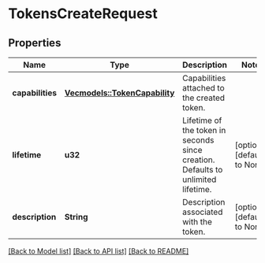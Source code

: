 # TokensCreateRequest

## Properties
Name | Type | Description | Notes
------------ | ------------- | ------------- | -------------
**capabilities** | [**Vec<models::TokenCapability>**](TokenCapability.md) | Capabilities attached to the created token. | 
**lifetime** | **u32** | Lifetime of the token in seconds since creation. Defaults to unlimited lifetime. | [optional] [default to None]
**description** | **String** | Description associated with the token. | [optional] [default to None]

[[Back to Model list]](../README.md#documentation-for-models) [[Back to API list]](../README.md#documentation-for-api-endpoints) [[Back to README]](../README.md)


